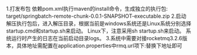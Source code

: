 1.打发布包
	依赖pom.xml执行maven的install命令，生成独立的执行包: target/springbatch-remote-chunk-0.0.1-SNAPSHOT-executable.zip
2.启动
	解压执行包后，进入解压目录，根据当前是windows系统还是Linux系统分别选择startup.cmd和startup.sh来启动。
	Linux下，注意采用sh startup.sh来启动。
	系统运行时产生的日志在当前启动目录logs。
3.系统中需要对接rocketmq3.2.6版本，具体地址需配置在application.properties中rmq.url项下:替换下地址即可	